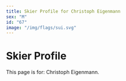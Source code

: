 ```yaml
---
title: Skier Profile for Christoph Eigenmann
sex: "M"
id: "67"
image: "/img/flags/sui.svg" 
---
```


# Skier Profile

This page is for: Christoph Eigenmann.
    
